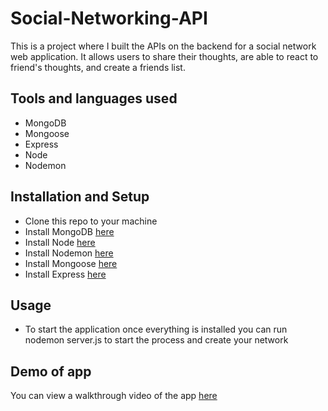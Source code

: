 # Social-Networking-API

This is a project where I built the APIs on the backend for a social network web application. It allows users to share their thoughts, are able to react to friend's thoughts, and create a friends list.

## Tools and languages used
* MongoDB 
* Mongoose
* Express
* Node
* Nodemon

## Installation and Setup
 * Clone this repo to your machine
 * Install MongoDB [here](https://docs.mongodb.com/manual/installation)
 * Install Node [here](https://nodejs.org/en/download/) 
 * Install Nodemon [here](https://www.npmjs.com/package/nodemon)
 * Install Mongoose [here](https://mongoosejs.com/docs/)
 * Install Express [here](https://expressjs.com/en/starter/installing.html)
 
 ## Usage
 * To start the application once everything is installed you can run nodemon server.js to start the process and create your network
  
 ## Demo of app
 You can view a walkthrough video of the app [here](./video/Animation.gif)
